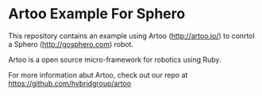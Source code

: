 # Artoo Example For Sphero

This repository contains an example using Artoo (http://artoo.io/) to conrtol a Sphero (http://gosphero.com) robot.

Artoo is a open source micro-framework for robotics using Ruby.

For more information abut Artoo, check out our repo at https://github.com/hybridgroup/artoo
